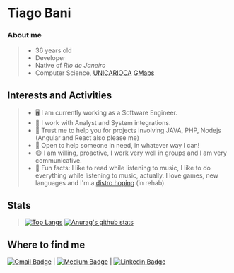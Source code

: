 # Tiago Bani 
### About me 

> * 36 years old
> * Developer
> * Native of *Rio de Janeiro*
> * Computer Science, 
[UNICARIOCA](https://unicarioca.edu.br/)
[GMaps](https://www.google.com.br/maps/place/UniCarioca/@-22.926347,-43.2119852,17z/data=!3m1!4b1!4m5!3m4!1s0x997fb24a7ef231:0x548e9e1c757e54dc!8m2!3d-22.926352!4d-43.2097965)

## Interests and Activities

> - :desktop_computer: I am currently working as a Software Engineer.
> - 🌱 I work with Analyst and System integrations.
> - 👯 Trust me to help you for projects involving JAVA, PHP, Nodejs (Angular and React also please me)
> - 💬 Open to help someone in need, in whatever way I can!
> - 😄 I am willing, proactive, I work very well in groups and I am very communicative.
> - :clown_face: Fun facts: I like to read while listening to music, I like to do everything while listening to music, actually. I love games, new languages and I'm a [distro hoping](https://www.urbandictionary.com/define.php?term=distrohopper) (in rehab). 

## Stats

> [![Top Langs](https://github-readme-stats.vercel.app/api/top-langs/?username=tiagobani&exclude_repo=portfolio-tcb,tiagobani.github.io&show_icons=true&hide=html,teX&theme=dracula)](https://github.com/anuraghazra/github-readme-stats) [![Anurag's github stats](https://github-readme-stats.vercel.app/api?username=tiagobani&show_icons=true&theme=dracula)](https://github.com/anuraghazra/github-readme-stats) 

## Where to find me

[![Gmail Badge](https://img.shields.io/badge/-tiagobani01@gmail.com-c14438?style=flat-square&logo=Gmail&logoColor=white&link=mailto:tiagobani01@gmail.com)](mailto:tiagobani01@gmail.com) | [![Medium Badge](https://img.shields.io/badge/-tiago.bani01-black?style=flat-square&logo=Medium&logoColor=white&link=https://medium.com/@tiago.bani01)](https://medium.com/@tiago.bani01) | [![Linkedin Badge](https://img.shields.io/badge/-TiagoBani-blue?style=flat-square&logo=Linkedin&logoColor=white&link=https://www.linkedin.com/in/tiago-bani-1b8b184a/)](https://www.linkedin.com/in/tiago-bani-1b8b184a/)


<!--
**TiagoBani/tiagobani** is a ✨ _special_ ✨ repository because its `README.md` (this file) appears on your GitHub profile.

Here are some ideas to get you started:

- 🔭 I’m currently working on ...
- 🌱 I’m currently learning ...
- 👯 I’m looking to collaborate on ...
- 🤔 I’m looking for help with ...
- 💬 Ask me about ...
- 📫 How to reach me: ...
- 😄 Pronouns: ...
- ⚡ Fun fact: ...
-->
